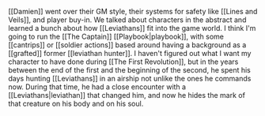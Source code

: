 [[Damien]] went over their GM style,  their systems for safety like [[Lines and Veils]], and player buy-in. We talked about characters in the abstract and learned a bunch about how [[Leviathans]] fit into the game world. I think I'm going to run the [[The Captain]] [[Playbook|playbook]], with some [[cantrips]] or [[soldier actions]] based around having a background as a [[grafted]] former [[leviathan hunter]]. I haven't figured out what I want my character to have done during [[The First Revolution]], but in the years between the end of the first and the beginning of the second, he spent his days hunting [[Leviathans]] in an airship not unlike the ones he commands now. During that time, he had a close encounter with a [[Leviathans|leviathan]] that changed him, and now he hides the mark of that creature on his body and on his soul. 